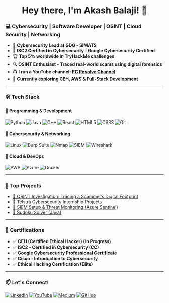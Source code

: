 <h1 align="center">Hey there, I'm Akash Balaji! 👋</h1>

### 💻 Cybersecurity | Software Developer | OSINT | Cloud Security | Networking  

- 🔐 **Cybersecurity Lead at GDG - SIMATS**  
- 🎯 **ISC2 Certified in Cybersecurity | Google Cybersecurity Certified**  
- 🏆 **Top 5% worldwide in TryHackMe challenges**  
- 🔍 **OSINT Enthusiast - Traced real-world scams using digital forensics**  
- 📺 **I run a YouTube channel: [PC Resolve Channel](https://www.youtube.com/@pcresolvechannel2229/featured)**  
- 🌱 **Currently exploring CEH, AWS & Full-Stack Development**  
---

### 🛠️ **Tech Stack**
#### 🔹 **Programming & Development**
![Python](https://img.shields.io/badge/Python-3776AB?style=for-the-badge&logo=python&logoColor=white)
![Java](https://img.shields.io/badge/Java-007396?style=for-the-badge&logo=java&logoColor=white)
![C++](https://img.shields.io/badge/C++-00599C?style=for-the-badge&logo=c%2B%2B&logoColor=white)
![React](https://img.shields.io/badge/React-61DAFB?style=for-the-badge&logo=react&logoColor=black)
![HTML5](https://img.shields.io/badge/HTML5-E34F26?style=for-the-badge&logo=html5&logoColor=white)
![CSS3](https://img.shields.io/badge/CSS3-1572B6?style=for-the-badge&logo=css3&logoColor=white)
![Git](https://img.shields.io/badge/Git-F05032?style=for-the-badge&logo=git&logoColor=white)

#### 🔹 **Cybersecurity & Networking**
![Linux](https://img.shields.io/badge/Linux-FCC624?style=for-the-badge&logo=linux&logoColor=black)
![Burp Suite](https://img.shields.io/badge/BurpSuite-FE7A16?style=for-the-badge&logo=burpsuite&logoColor=white)
![Nmap](https://img.shields.io/badge/Nmap-004B87?style=for-the-badge&logo=nmap&logoColor=white)
![SIEM](https://img.shields.io/badge/SIEM-000000?style=for-the-badge)
![Wireshark](https://img.shields.io/badge/Wireshark-1679A7?style=for-the-badge&logo=wireshark&logoColor=white)

#### 🔹 **Cloud & DevOps**
![AWS](https://img.shields.io/badge/AWS-232F3E?style=for-the-badge&logo=amazonaws&logoColor=white)
![Azure](https://img.shields.io/badge/Azure-0078D4?style=for-the-badge&logo=microsoftazure&logoColor=white)
![Docker](https://img.shields.io/badge/Docker-2496ED?style=for-the-badge&logo=docker&logoColor=white)

---



### 🚀 **Top Projects**
-  [📌 OSINT Investigation: Tracing a Scammer’s Digital Footprint](https://medium.com/@akashbalaji369/story-of-tracing-a-scammer-osint-e4b321b956cc)  
-  📌 Telstra Cybersecurity Internship Projects
- [📌 SIEM Setup & Threat Monitoring (Azure Sentinel)](https://github.com/Akash-1006/SIEM-Dashboard)  
- [📌 Sudoku Solver (Java)](https://github.com/Akash-1006/Algorithms)  
---

### 📜 **Certifications**
- ✅ **CEH (Certified Ethical Hacker) (In Progress)**  
- ✅ **ISC2 - Certified in Cybersecurity (CC)**
- ✅ **Google Cybersecurity Professional Certificate**
- ✅ **Cisco - Introduction to Cybersecurity**
- ✅ **Ethical Hacking Certification (Elite)**  

---

### 📫 **Let's Connect!**
[![LinkedIn](https://img.shields.io/badge/LinkedIn-0077B5?style=for-the-badge&logo=linkedin&logoColor=white)](https://www.linkedin.com/in/akash-balaji-24a25a250)
[![YouTube](https://img.shields.io/badge/YouTube-FF0000?style=for-the-badge&logo=youtube&logoColor=white)](https://www.youtube.com/@pcresolvechannel2229/featured)
[![Medium](https://img.shields.io/badge/Medium-000000?style=for-the-badge&logo=medium&logoColor=white)](https://medium.com/@akashbalaji369/story-of-tracing-a-scammer-osint-e4b321b956cc)
[![GitHub](https://img.shields.io/badge/GitHub-181717?style=for-the-badge&logo=github&logoColor=white)](https://github.com/Akash-1006/)

